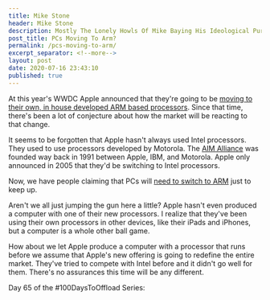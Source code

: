 ```yaml
---
title: Mike Stone
header: Mike Stone
description: Mostly The Lonely Howls Of Mike Baying His Ideological Purity At The Moon
post_title: PCs Moving To Arm?
permalink: /pcs-moving-to-arm/
excerpt_separator: <!--more-->
layout: post
date: 2020-07-16 23:43:10
published: true
---
```



At this year's WWDC Apple announced that they're going to be [moving to their own, in house developed ARM based processors](https://www.cnet.com/news/apple-gives-macs-brain-transplant-new-arm-chips-starting-this-year-wwdc-2020/). Since that time, there's been a lot of conjecture about how the market will be reacting to that change. 

<!--more-->

It seems to be forgotten that Apple hasn't always used Intel processors. They used to use processors developed by Motorola. The [AIM Alliance](https://en.wikipedia.org/wiki/AIM_alliance) was founded way back in 1991 between Apple, IBM, and Motorola. Apple only announced in 2005 that they'd be switching to Intel processors.

Now, we have people claiming that PCs will [need to switch to ARM](https://wccftech.com/windows-pcs-will-have-to-switch-over-to-arm-cpus-eventually-to-match-apples-future-offerings-says-former-mac-chief/) just to keep up.

Aren't we all just jumping the gun here a little? Apple hasn't even produced a computer with one of their new processors. I realize that they've been using their own processors in other devices, like their iPads and iPhones, but a computer is a whole other ball game. 

How about we let Apple produce a computer with a processor that runs before we assume that Apple's new offering is going to redefine the entire market. They've tried to compete with Intel before and it didn't go well for them. There's no assurances this time will be any different.

Day 65 of the #100DaysToOffload Series:
